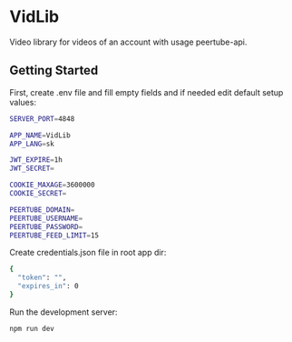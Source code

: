 # VidLib
Video library for videos of an account with usage peertube-api.

## Getting Started

First, create .env file and fill empty fields and if needed edit default setup values:

```bash
SERVER_PORT=4848

APP_NAME=VidLib
APP_LANG=sk

JWT_EXPIRE=1h
JWT_SECRET=

COOKIE_MAXAGE=3600000
COOKIE_SECRET=

PEERTUBE_DOMAIN=
PEERTUBE_USERNAME=
PEERTUBE_PASSWORD=
PEERTUBE_FEED_LIMIT=15
```

Create credentials.json file in root app dir:

```bash
{
  "token": "",
  "expires_in": 0
}
```

Run the development server:

```bash
npm run dev
```
